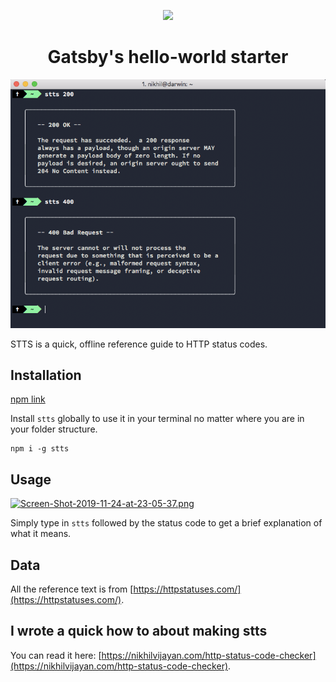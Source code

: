 <p align="center">

  <img src="https://i.postimg.cc/hGYFxqjL/logo.png" />
  
</p>
<h1 align="center">
  Gatsby's hello-world starter
</h1>


![Status Code Reference Tool](./featured_image.png)

STTS is a quick, offline reference guide to HTTP status codes.

## Installation

[npm link](https://www.npmjs.com/package/stts)

Install `stts` globally to use it in your terminal no matter where you are in your folder structure.

```
npm i -g stts
```

## Usage

[![Screen-Shot-2019-11-24-at-23-05-37.png](https://i.postimg.cc/R0S2QW4y/Screen-Shot-2019-11-24-at-23-05-37.png)](https://postimg.cc/HrNSTsJ9)

Simply type in `stts` followed by the status code to get a brief explanation of what it means.

## Data

All the reference text is from [https://httpstatuses.com/](https://httpstatuses.com/).

## I wrote a quick how to about making stts

You can read it here: [https://nikhilvijayan.com/http-status-code-checker](https://nikhilvijayan.com/http-status-code-checker).
